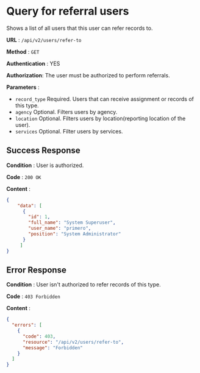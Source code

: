 # Query for referral users

Shows a list of all users that this user can refer records to.

**URL** : `/api/v2/users/refer-to`

**Method** : `GET`

**Authentication** : YES

**Authorization**: The user must be authorized to perform referrals.

**Parameters** : 

* `record_type` Required. Users that can receive assignment or records of this type.
* `agency` Optional. Filters users by agency.
* `location` Optional. Filters users by location(reporting location of the user).
* `services` Optional. Filter users by services.


## Success Response

**Condition** : User is authorized.

**Code** : `200 OK`

**Content** :

```json
{
    "data": [
      {
        "id": 1,
        "full_name": "System Superuser",
        "user_name": "primero",
        "position": "System Administrator"
      }
     ]
}
```
## Error Response

**Condition** : User isn't authorized to refer records of this type.

**Code** : `403 Forbidden`

**Content** :

```json
{
  "errors": [
    {
      "code": 403,
      "resource": "/api/v2/users/refer-to",
      "message": "Forbidden"
    }
  ]
}
```